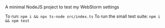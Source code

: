 A minimal NodeJS project to test my WebStorm settings

To run: `npm i && npx ts-node src/index.ts`
To run the small test suite: `npm i && npm test`
